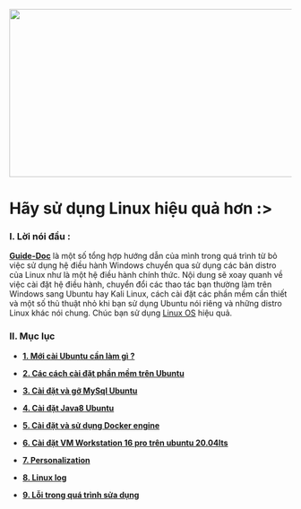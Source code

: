 



<img src="https://i.imgur.com/2VEIasN.jpg" class="center"
width = 800 height = 300 >



# Hãy sử dụng Linux hiệu quả hơn :>
### I. Lời nói đầu :
**[Guide-Doc](h)** là một số tổng hợp hướng dẫn của mình trong quá trình từ bỏ việc sử dụng hệ điều hành Windows chuyển qua sử dụng các bản distro của Linux như là một hệ điều hành chính thức. Nội dung sẽ xoay quanh  về việc cài đặt hệ điều hành, chuyển đổi các thao tác bạn thường làm trên Windows sang Ubuntu hay Kali Linux, cách cài đặt các phần mềm cần thiết và một số thủ thuật nhỏ khi bạn sử dụng Ubuntu nói riêng và những distro Linux khác nói chung. Chúc bạn sử dụng [Linux OS](h) hiệu quả.
### II. Mục lục 
 - [ **1. Mới cài Ubuntu cần làm gì ?**](./Ubuntu/1.LamGiSauKhiCaiUbuntu.md)
 - [ **2. Các cách cài đặt phần mềm trên Ubuntu** ](./installSoftware/installSoftwareWays.md)
 
 - [ **3. Cài đặt và gỡ MySql Ubuntu**](./MysqlOnUbuntu/MysqlUbuntu.md)
 - [ **4. Cài đặt Java8 Ubuntu** ](./InstallJava/installJv.md)
 - [ **5. Cài đặt và sử dụng Docker engine**](./G_Docker)
 - [ **6. Cài đặt VM Workstation 16 pro trên ubuntu 20.04lts**](./InstallVMW/installVMW16.md)
 - [**7. Personalization**](./Ubuntu/personalization%20.md)
 - [ **8. Linux log** ](./Ubuntu/Log.md)
 - [ **9. Lỗi trong quá trình sửa dụng** ](./Boot_Failed/issue1.md)
